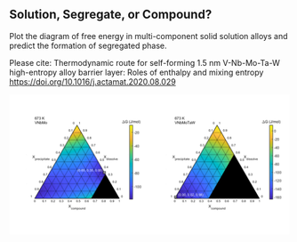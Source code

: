 ## Solution, Segregate, or Compound?

Plot the diagram of free energy in multi-component solid solution alloys and predict the formation of segregated phase.

Please cite: Thermodynamic route for self-forming 1.5 nm V-Nb-Mo-Ta-W high-entropy alloy barrier layer: Roles of enthalpy and mixing entropy https://doi.org/10.1016/j.actamat.2020.08.029

<img src=".\example.png"/>

